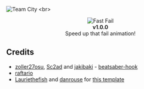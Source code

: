 ![Team City](http://ssh.centurion.pw:8111/app/rest/builds/aggregated/strob:(buildType:(project:(id:FastFail)))/statusIcon.svg)
<br>
<p align="center">
  <img src="https://github.com/IsGabriellaCurious/FastFail/blob/master/cover-small.png" alt="Fast Fail" /> <br>
  <b>v1.0.0</b></br>
  Speed up that fail animation!
</p>

## Credits

* [zoller27osu](https://github.com/zoller27osu), [Sc2ad](https://github.com/Sc2ad) and [jakibaki](https://github.com/jakibaki) - [beatsaber-hook](https://github.com/sc2ad/beatsaber-hook)
* [raftario](https://github.com/raftario)
* [Lauriethefish](https://github.com/Lauriethefish) and [danrouse](https://github.com/danrouse) for [this template](https://github.com/Lauriethefish/quest-mod-template)
